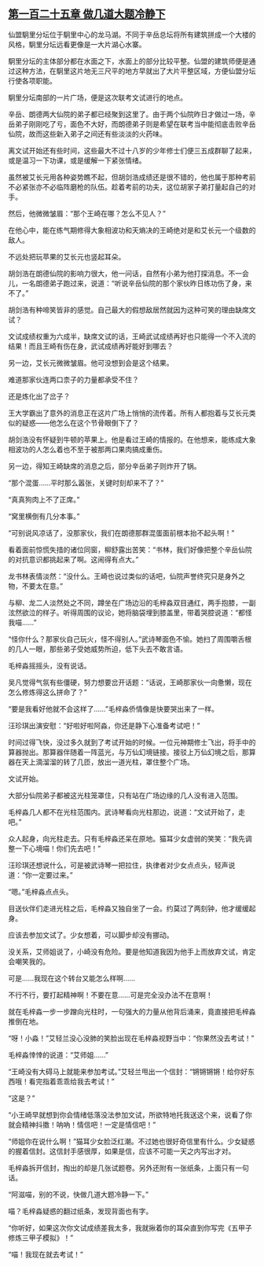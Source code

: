 ## [第一百二十五章 做几道大题冷静下](https://www.xxbiquge.com/11_11207/5463548.html)


  仙盟駉里分坛位于駉里中心的龙马湖。不同于辛岳总坛将所有建筑拼成一个大楼的风格，駉里分坛远看更像是一大片湖心水寨。

  駉里分坛的主体部分都在水面之下，水面上的部分比较平整。仙盟的建筑师便是通过这种方法，在駉里这片地无三尺平的地方早就出了大片平整区域，方便仙盟分坛行使各项职能。

  駉里分坛南部的一片广场，便是这次联考文试进行的地点。

  辛岳、朗德两大仙院的弟子都已经聚到这里了。由于两个仙院昨日才做过一场，辛岳弟子刚刚吃了亏，面色不大好，而朗德弟子则是希望在联考当中能彻底击败辛岳仙院，故而这些新入弟子之间还有些淡淡的火药味。

  离文试开始还有些时间，这些最大不过十八岁的少年修士们便三五成群聊了起来，或是温习一下功课，或是缓解一下紧张情绪。

  虽然被艾长元用各种姿势瞧不起，但胡剑浩成绩还是很不错的，他也属于那种考前不必紧张亦不必临阵磨枪的队伍。趁着考前的功夫，这位胡家子弟打量起自己的对手。

  然后，他微微皱眉：“那个王崎在哪？怎么不见人？”

  在他心中，能在练气期修得大象相波功和天熵决的王崎绝对是和艾长元一个级数的敌人。

  不远处把玩苹果的艾长元也竖起耳朵。

  胡剑浩在朗德仙院的影响力很大，他一问话，自然有小弟为他打探消息。不一会儿，一名朗德弟子跑过来，说道：“听说辛岳仙院的那个家伙昨日练功伤了身，来不了。”

  胡剑浩有种啼笑皆非的感觉。自己最大的假想敌居然就因为这种可笑的理由缺席文试？

  文试成绩权重为六成半，缺席文试的话，王崎武试成绩再好也只能得一个不入流的结果！而且王崎有伤在身，武试成绩再好能好到哪去？

  另一边，艾长元微微皱眉。他可没想到会是这个结果。

  难道那家伙连两口柰子的力量都承受不住？

  还是炼化出了岔子？

  王大学霸出了意外的消息正在这片广场上悄悄的流传着。所有人都抱着与艾长元类似的疑惑——他怎么在这个节骨眼倒下了？

  胡剑浩没有怀疑到牛顿的苹果上。他是看过王崎的情报的。在他想来，能练成大象相波功的人怎么着也不至于被那两口果肉搞成重伤。

  另一边，得知王崎缺席的消息之后，部分辛岳弟子则炸开了锅。

  “那个混蛋……平时那么嚣张，关键时刻却来不了？”

  “真真狗肉上不了正席。”

  “窝里横倒有几分本事。”

  “可别说风凉话了，没那家伙，我们在朗德那群混蛋面前根本抬不起头啊！”

  看着面前惊慌失措的诸位同窗，柳舒露出苦笑：“书林，我们好像把整个辛岳仙院的对抗意识都挑起来了啊。这闹得有点大。”

  龙书林表情淡然：“没什么。王崎也说过类似的话吧，仙院声誉终究只是身外之物，不要太在意。”

  与柳、龙二人淡然处之不同，蹲坐在广场边沿的毛梓淼双目通红，两手抱膝，一副泫然欲泣的样子。听得周围的议论，她将脑袋埋到膝盖里，带着哭腔说道：“都怪我喵……”

  “怪你什么？那家伙自己玩火，怪不得别人。”武诗琴面色不愉。她扫了周围嚼舌根的几人一眼，那些弟子受她威势所迫，低下头去不敢言语。

  毛梓淼摇摇头，没有说话。

  吴凡觉得气氛有些僵硬，努力想要岔开话题：“话说，王崎那家伙一向惫懒，现在怎么修炼得这么拼命了？”

  “要是我看好他就不会这样了……”毛梓淼侨情像是快要哭出来了一样。

  汪珍琪出演安慰：“好啦好啦阿淼，你还是静下心准备考试吧！”

  时间过得飞快，没过多久就到了考试开始的时候。一位元神期修士飞出，将手中的算器抛出。那算器伴随着一阵蓝光，与万仙幻境链接。接驳上万仙幻境之后，那算器在天上滴溜溜的转了几匝，放出一道光柱，罩住整个广场。

  文试开始。

  大部分仙院弟子都被这光柱笼罩住，只有站在广场边缘的几人没有进入范围。

  毛梓淼几人都不在光柱范围内。武诗琴看向光柱那边，说道：“文试开始了，走吧。”

  众人起身，向光柱走去。只有毛梓淼还呆在原地。猫耳少女虚弱的笑笑：“我先调整一下心境喵！你们先去吧！”

  汪珍琪还想说什么，可是被武诗琴一把拉住，执律者对少女点点头，轻声说道：“你一定要过来。”

  “嗯。”毛梓淼点点头。

  目送伙伴们走进光柱之后，毛梓淼又独自坐了一会。约莫过了两刻钟，他才缓缓起身。

  应该去参加文试了。少女想着，可以脚步却没有挪动。

  没关系，艾师姐说了，小崎没有危险。要是他知道我因为他手上而放弃文试，肯定会嘲笑我的。

  可是……我现在这个转台又能怎么样啊……

  不行不行，要打起精神啊！不要在意……可是完全没办法不在意啊！

  就在毛梓淼一步一步蹭向光柱时，一句强大的力量从他背后涌来，竟直接把毛梓淼推倒在地。

  “呀！小淼！”艾轻兰没心没肺的笑脸出现在毛梓淼视野当中：“你果然没去考试！”

  毛梓淼悻悻的说道：“艾师姐……”

  “王崎没有大碍马上就能来参加考试。”艾轻兰甩出一个信封：“锵锵锵锵！给你好东西哦！看完指着乖乖给我去考试！”

  “这是？”

  “小王崎早就想到你会情绪低落没法参加文试，所欲特地托我送这个来，说看了你就会精神抖擞！呐吶！情信吧！一定是情信吧！”

  “师姐你在说什么啊！”猫耳少女脸泛红潮。不过她也很好奇信里有什么。少女疑惑的握着信封。这信封手感很厚，如果是信，应该不可能一天之内写出才对。

  毛梓淼拆开信封，掏出的却是几张试题卷。另外还附有一张纸条，上面只有一句话。

  “阿滋喵，别的不说，快做几道大题冷静一下。”

  喵？毛梓淼疑惑的翻过纸条，发现背面也有字。

  “你听好，如果这次你文试成绩差我太多，我就揪着你的耳朵直到你写完《五甲子修炼三甲子模拟》！”

  “喵！我现在就去考试！”

